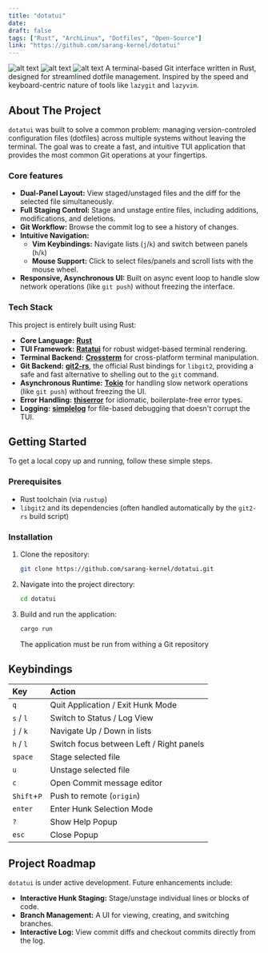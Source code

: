 ```yaml
---
title: "dotatui"
date:
draft: false
tags: ["Rust", "ArchLinux", "Dotfiles", "Open-Source"]
link: "https://github.com/sarang-kernel/dotatui"
---
```


![alt text](https://img.shields.io/badge/License-MIT-blue.svg)
![alt text](https://img.shields.io/badge/rust-1.75%2B-orange.svg)
![alt text](https://img.shields.io/badge/build-passing-brightgreen)
A terminal-based Git interface written in Rust, designed for streamlined dotfile management. Inspired by the speed and keyboard-centric nature of tools like `lazygit` and `lazyvim`.

<!-- Future : Adding a GIF of the application here.-->

## About The Project

`dotatui` was built to solve a common problem: managing version-controled configuration files (dotfiles) across multiple systems without leaving the terminal. The goal was to create a fast, and intuitive TUI application that provides the most common Git operations at your fingertips.

### Core features

- **Dual-Panel Layout:** View staged/unstaged files and the diff for the selected file simultaneously.
- **Full Staging Control:** Stage and unstage entire files, including additions, modifications, and deletions.
- **Git Workflow:** Browse the commit log to see a history of changes.
- **Intuitive Navigation:**
  - **Vim Keybindings:** Navigate lists (`j`/`k`) and switch between panels (`h`/`k`)
  - **Mouse Support:** Click to select files/panels and scroll lists with the mouse wheel.
- **Responsive, Asynchronous UI:** Built on async event loop to handle slow network operations (like `git push`) without freezing the interface.

### Tech Stack

This project is entirely built using Rust:

- **Core Language:** [**Rust**](https://www.rust-lang.org/)
- **TUI Framework:** [**Ratatui**](https://ratatui.rs/) for robust widget-based terminal rendering.
- **Terminal Backend:** [**Crossterm**](https://github.com/crossterm-rs/crossterm) for cross-platform terminal manipulation.
- **Git Backend:** [**git2-rs**](https://github.com/rust-lang/git2-rs), the official Rust bindings for `libgit2`, providing a safe and fast alternative to shelling out to the `git` command.
- **Asynchronous Runtime:** [**Tokio**](https://tokio.rs/) for handling slow network operations (like `git push`) without freezing the UI.
- **Error Handling:** [**thiserror**](https://github.com/dtolnay/thiserror) for idiomatic, boilerplate-free error types.
- **Logging:** [**simplelog**](https://github.com/drakulix/simplelog.rs) for file-based debugging that doesn't corrupt the TUI.

## Getting Started

To get a local copy up and running, follow these simple steps.

### Prerequisites

- Rust toolchain (via `rustup`)
- `libgit2` and its dependencies (often handled automatically by the `git2-rs` build script)

### Installation

1. Clone the repository:
   ```sh
   git clone https://github.com/sarang-kernel/dotatui.git
   ```
2. Navigate into the project directory:
   ```sh
   cd dotatui
   ```
3. Build and run the application:
   ```sh
   cargo run
   ```
   The application must be run from withing a Git repository

## Keybindings

| Key         | Action                                   |
| :---------- | :--------------------------------------- |
| `q`         | Quit Application / Exit Hunk Mode        |
| `s` / `l`   | Switch to Status / Log View              |
| `j` / `k`   | Navigate Up / Down in lists              |
| `h` / `l`   | Switch focus between Left / Right panels |
| `space`     | Stage selected file                      |
| `u`         | Unstage selected file                    |
| `c`         | Open Commit message editor               |
| `Shift`+`P` | Push to remote (`origin`)                |
| `enter`     | Enter Hunk Selection Mode                |
| `?`         | Show Help Popup                          |
| `esc`       | Close Popup                              |

## Project Roadmap

`dotatui` is under active development. Future enhancements include:

- **Interactive Hunk Staging:** Stage/unstage individual lines or blocks of code.
- **Branch Management:** A UI for viewing, creating, and switching branches.
- **Interactive Log:** View commit diffs and checkout commits directly from the log.
